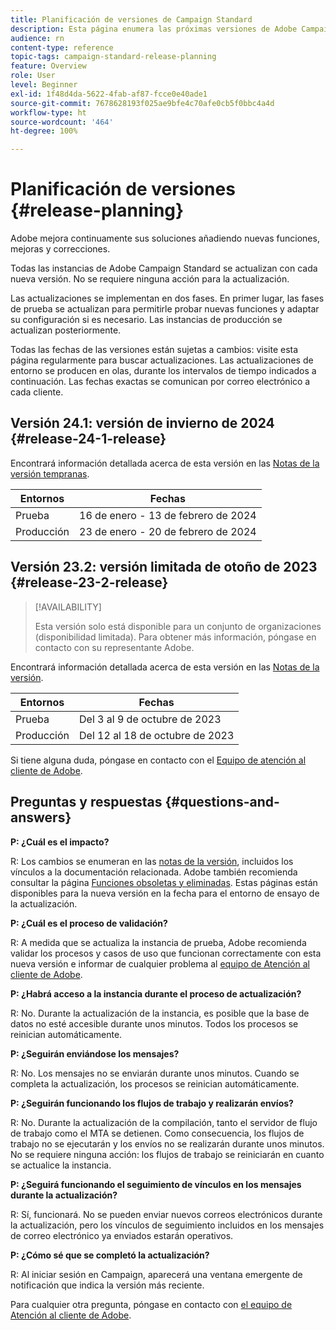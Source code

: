 ```yaml
---
title: Planificación de versiones de Campaign Standard
description: Esta página enumera las próximas versiones de Adobe Campaign Standard.
audience: rn
content-type: reference
topic-tags: campaign-standard-release-planning
feature: Overview
role: User
level: Beginner
exl-id: 1f48d4da-5622-4fab-af87-fcce0e40ade1
source-git-commit: 7678628193f025ae9bfe4c70afe0cb5f0bbc4a4d
workflow-type: ht
source-wordcount: '464'
ht-degree: 100%

---
```


# Planificación de versiones {#release-planning}

Adobe mejora continuamente sus soluciones añadiendo nuevas funciones, mejoras y correcciones.

Todas las instancias de Adobe Campaign Standard se actualizan con cada nueva versión. No se requiere ninguna acción para la actualización.

Las actualizaciones se implementan en dos fases. En primer lugar, las fases de prueba se actualizan para permitirle probar nuevas funciones y adaptar su configuración si es necesario. Las instancias de producción se actualizan posteriormente.

Todas las fechas de las versiones están sujetas a cambios: visite esta página regularmente para buscar actualizaciones. Las actualizaciones de entorno se producen en olas, durante los intervalos de tiempo indicados a continuación. Las fechas exactas se comunican por correo electrónico a cada cliente.

## Versión 24.1: versión de invierno de 2024 {#release-24-1-release}

Encontrará información detallada acerca de esta versión en las [Notas de la versión tempranas](e-release-notes.md).

<table>
 <thead>
  <tr>
   <th> Entornos </th>
   <th> Fechas </th>
  </tr>
 </thead>
 <tbody>
  <tr>
   <td>Prueba </td>
   <td>16 de enero - 13 de febrero de 2024 </td>
  </tr>
  <tr>
   <td>Producción </td>
   <td>23 de enero - 20 de febrero de 2024 </td>
  </tr>
 </tbody>
</table>


## Versión 23.2: versión limitada de otoño de 2023 {#release-23-2-release}


>[!AVAILABILITY]
>
>Esta versión solo está disponible para un conjunto de organizaciones (disponibilidad limitada). Para obtener más información, póngase en contacto con su representante Adobe.

Encontrará información detallada acerca de esta versión en las [Notas de la versión](release-notes.md).

<table>
 <thead>
  <tr>
   <th> Entornos </th>
   <th> Fechas </th>
  </tr>
 </thead>
 <tbody>
  <tr>
   <td>Prueba </td>
   <td>Del 3 al 9 de octubre de 2023 </td>
  </tr>
  <tr>
   <td>Producción </td>
   <td>Del 12 al 18 de octubre de 2023 </td>
  </tr>
 </tbody>
</table>

Si tiene alguna duda, póngase en contacto con el [Equipo de atención al cliente de Adobe](https://helpx.adobe.com/es/enterprise/using/support-for-experience-cloud.html).

## Preguntas y respuestas {#questions-and-answers}

**P: ¿Cuál es el impacto?**

R: Los cambios se enumeran en las [notas de la versión](../../rn/using/release-notes.md), incluidos los vínculos a la documentación relacionada. Adobe también recomienda consultar la página [Funciones obsoletas y eliminadas](../../rn/using/deprecated-features.md). Estas páginas están disponibles para la nueva versión en la fecha para el entorno de ensayo de la actualización.

**P: ¿Cuál es el proceso de validación?**

R: A medida que se actualiza la instancia de prueba, Adobe recomienda validar los procesos y casos de uso que funcionan correctamente con esta nueva versión e informar de cualquier problema al [equipo de Atención al cliente de Adobe](https://helpx.adobe.com/es/enterprise/using/support-for-experience-cloud.html).

**P: ¿Habrá acceso a la instancia durante el proceso de actualización?**

R: No. Durante la actualización de la instancia, es posible que la base de datos no esté accesible durante unos minutos. Todos los procesos se reinician automáticamente.

**P: ¿Seguirán enviándose los mensajes?**

R: No. Los mensajes no se enviarán durante unos minutos. Cuando se completa la actualización, los procesos se reinician automáticamente.

**P: ¿Seguirán funcionando los flujos de trabajo y realizarán envíos?**

R: No. Durante la actualización de la compilación, tanto el servidor de flujo de trabajo como el MTA se detienen. Como consecuencia, los flujos de trabajo no se ejecutarán y los envíos no se realizarán durante unos minutos. No se requiere ninguna acción: los flujos de trabajo se reiniciarán en cuanto se actualice la instancia.

**P: ¿Seguirá funcionando el seguimiento de vínculos en los mensajes durante la actualización?**

R: Sí, funcionará. No se pueden enviar nuevos correos electrónicos durante la actualización, pero los vínculos de seguimiento incluidos en los mensajes de correo electrónico ya enviados estarán operativos.

**P: ¿Cómo sé que se completó la actualización?**

R: Al iniciar sesión en Campaign, aparecerá una ventana emergente de notificación que indica la versión más reciente.

Para cualquier otra pregunta, póngase en contacto con [el equipo de Atención al cliente de Adobe](https://helpx.adobe.com/es/enterprise/using/support-for-experience-cloud.html).
